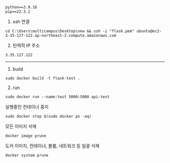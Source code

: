```
python==3.9.16
pip==22.3.1
```



1. ssh 연결


```
cd C:\Users\multicampus\Desktop\new && ssh -i "flask.pem" ubuntu@ec2-3-35-127-122.ap-northeast-2.compute.amazonaws.com
```

2. 탄력적 IP 주소

```
3.35.127.122
```



---

1. build

```
sudo docker build -t flask-test .
```

2. run

```
sudo docker run --name:test 5000:5000 api-test
```



실행중인 컨테이너 중지

```
sudo docker stop $(sudo docker ps -aq)
```

모든 이미지 삭제

```
docker image prune
```

도커 이미지, 컨테이너, 볼륨, 네트워크 등 일괄 삭제

```
docker system prune
```



